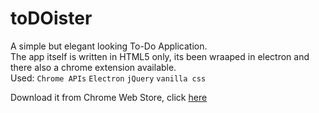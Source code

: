 # toDOister

A simple but elegant looking To-Do Application.<br>
The app itself is written in HTML5 only, its been wraaped in electron and there also a chrome extension available.
<br>
Used: `Chrome APIs` `Electron` `jQuery` `vanilla css`

Download it from Chrome Web Store, click [here](https://chrome.google.com/webstore/detail/amleodllimmegbdmkaodddjcmhbdlehh/)
